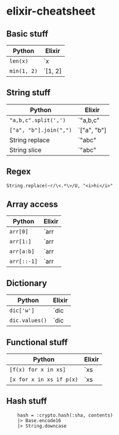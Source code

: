 # elixir-cheatsheet

## Basic stuff

| Python 	| Elixir 	|
|-------- |--------	|
|`len(x)` | `x |> length`|
|`min(1, 2)` | `[1, 2] |> Enum.min`|

## String stuff

| Python 	| Elixir 	|
|-------- |--------	|
|`"a,b,c".split(',')` | `"a,b,c" |> String.split(",")`|
|`["a", "b"].join(",")` | `["a", "b"] |> Enum.join(",")`|
| String replace | `"abc" |> String.replace("b", "B")` |
| String slice | `"abc" |> String.slice(0..1)`|

## Regex

`String.replace(~r/\<.*\>/U, "<i>hi</i>"`

## Array access

| Python 	| Elixir 	|
|-------- |--------	|
|`arr[0]` | `arr |> Enum.at(0)`|
|`arr[1:]` | `arr |> Enum.slice(1..-1)`|
|`arr[a:b]` | `arr |> Enum.slice(a..b-1)` |
|`arr[::-1]` | `arr |> Enum.reverse` |

## Dictionary

| Python 	| Elixir 	|
|-------- |--------	|
|`dic['w']` | `dic |> Map.fetch!("w")`|
|`dic.values()` | `dic |> Map.values`|

## Functional stuff

| Python 	| Elixir 	|
|-------- |--------	|
|`[f(x) for x in xs]` | `xs |> Enum.map(fn x -> f x end)`|
|`[x for x in xs if p(x)` | `xs |> Enum.filter(fn x -> p x end)`|

## Hash stuff

```
    hash = :crypto.hash(:sha, contents)
    |> Base.encode16
    |> String.downcase
```
